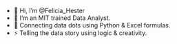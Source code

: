 - 👋 Hi, I’m @Felicia_Hester
- 👀 I’m an MIT trained Data Analyst.  
- 🌱 Connecting data dots using Python & Excel formulas.
- ⚡ Telling the data story using logic & creativity.
 
<!---
Felicia_Hester/Felicia_Hester is a ✨ special ✨ repository because its `README.md` (this file) appears on your GitHub profile.
You can click the Preview link to take a look at your changes.
--->
